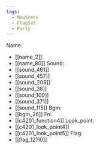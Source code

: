 ```yaml
---
tags:
  - NewScene
  - FlagSet
  - Party
---
```

Name:
- [[name_2]]
- [[name_80]]
Sound:
- [[sound_461]]
- [[sound_457]]
- [[sound_208]]
- [[sound_38]]
- [[sound_100]]
- [[sound_371]]
- [[sound_115]]
Bgm:
- [[bgm_26]]
Fn:
- [[c4201_function4]]
Look_point:
- [[c4201_look_point4]]
- [[c4201_look_point5]]
Flag:
- [[flag_12110]]
